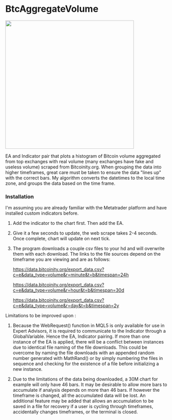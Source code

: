 # BtcAggregateVolume
<img src="https://user-images.githubusercontent.com/119025169/233169604-ab571eac-5640-4559-9066-7d056493b9cc.PNG" width=400 />

EA and Indicator pair that plots a histogram of Bitcoin volume aggregated from top exchanges with real volume (many exchanges have fake and useless volume) scraped from Bitcoinity.org. When grouping the data into higher timeframes, great care must be taken to ensure the data "lines up" with the correct bars. My algorithm converts the datetimes to the local time zone, and groups the data based on the time frame.

### Installation
I'm assuming you are already familiar with the Metatrader platform and have installed custom indicators before.
1. Add the indicator to the chart first. Then add the EA.

2. Give it a few seconds to update, the web scrape takes 2-4 seconds. Once complete, chart will update on next tick.

3. The program downloads a couple csv files to your hd and will overwrite them with each download. The links to the file sources depend on the timeframe you are viewing    and are as follows:

     https://data.bitcoinity.org/export_data.csv?c=e&data_type=volume&r=minute&t=b&timespan=24h
     
     https://data.bitcoinity.org/export_data.csv?c=e&data_type=volume&r=hour&t=b&timespan=30d
     
     https://data.bitcoinity.org/export_data.csv?c=e&data_type=volume&r=day&t=b&timespan=2y

Limitations to be improved upon : 
1. Because the WebRequest() function in MQL5 is only available for use in Expert Advisors, it is required to communicate to the Indicator through a GlobalVariable. Hence the EA, Indicator pairing. If more than one instance of the EA is applied, there will be a conflict between instances due to identical file naming of the file downloads. This could be overcome by naming the file downloads with an appended random number generated with MathRand() or by simply numbering the files in sequence and checking for the existence of a file before initializing a new instance. 

2. Due to the limitations of the data being downloaded, a 30M chart for example will only have 46 bars. It may be desirable to allow more bars to accumulate if analysis depends on more than 46 bars. If however the timeframe is changed, all the accumulated data will be lost. An additional feature may be added that allows an accumulation to be saved in a file for recovery if a user is cycling through timeframes, accidentally changes timeframes, or the terminal is closed.
